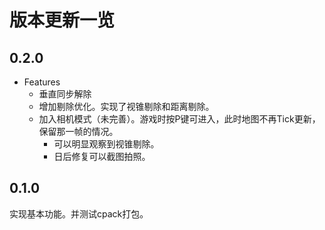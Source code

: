 # 版本更新一览

## 0.2.0
- Features
  - 垂直同步解除
  - 增加剔除优化。实现了视锥剔除和距离剔除。
  - 加入相机模式（未完善）。游戏时按P键可进入，此时地图不再Tick更新，保留那一帧的情况。
    - 可以明显观察到视锥剔除。
    - 日后修复可以截图拍照。


## 0.1.0
实现基本功能。并测试cpack打包。
